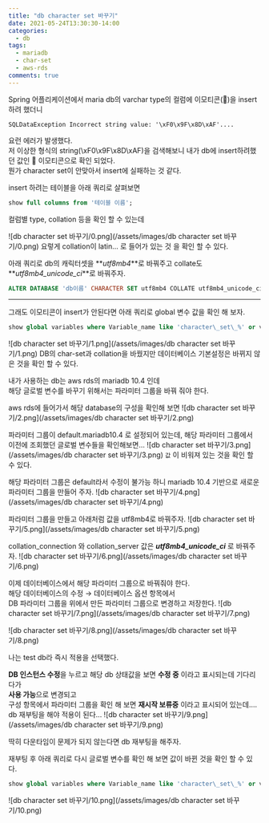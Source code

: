 ```yaml
---
title: "db character set 바꾸기"
date: 2021-05-24T13:30:30-14:00
categories:
  - db 
tags:
  - mariadb
  - char-set
  - aws-rds
comments: true
---
```


Spring 어플리케이션에서 maria db의 varchar type의 컬럼에 이모티콘(🍯)을 insert하려 했더니
```
SQLDataException Incorrect string value: '\xF0\x9F\x8D\xAF'....
```
요런 에러가 발생했다.  
저 이상한 형식의 string(\xF0\x9F\x8D\xAF)을 검색해보니 내가 db에 insert하려했던 값인 🍯 이모티콘으로 확인 되었다.   
뭔가 character set이 안맞아서 insert에 실패하는 것 같다.

insert 하려는 테이블을 아래 쿼리로 살펴보면
```sql
show full columns from '테이블 이름';
```
컬럼별 type, collation 등을 확인 할 수 있는데

![db character set 바꾸기/0.png](/assets/images/db character set 바꾸기/0.png)
요렇게 collation이 latin... 로 들어가 있는 것 을 확인 할 수 있다.

아래 쿼리로 db의 캐릭터셋을 **_utf8mb4_**로 바꿔주고 collate도 **_utf8mb4_unicode_ci_**로 바꿔주자.
```sql
ALTER DATABASE 'db이름' CHARACTER SET utf8mb4 COLLATE utf8mb4_unicode_ci;
```  


---


그래도 이모티콘이 insert가 안된다면 아래 쿼리로 global 변수 값을 확인 해 보자.
```sql
show global variables where Variable_name like 'character\_set\_%' or variable_name like 'collation%';
```

![db character set 바꾸기/1.png](/assets/images/db character set 바꾸기/1.png)
DB의 char-set과 collation을 바꿨지만 데이터베이스 기본설정은 바뀌지 않은 것을 확인 할 수 있다.

내가 사용하는 db는 aws rds의 mariadb 10.4 인데  
해당 글로벌 변수를 바꾸기 위해서는 파라미터 그룹을 바꿔 줘야 한다.

aws rds에 들어가서 해당 database의 구성을 확인해 보면
![db character set 바꾸기/2.png](/assets/images/db character set 바꾸기/2.png)

파라미터 그룹이 default.mariadb10.4 로 설정되어 있는데, 해당 파라미터 그룹에서 이전에 조회했던 글로벌 변수들을 확인해보면...
![db character set 바꾸기/3.png](/assets/images/db character set 바꾸기/3.png)
`값` 이 비워져 있는 것을 확인 할 수 있다.

해당 파라미터 그룹은 default라서 수정이 불가능 하니 mariadb 10.4 기반으로 새로운 파라미터 그룹을 만들어 주자.
![db character set 바꾸기/4.png](/assets/images/db character set 바꾸기/4.png)


파라미터 그룹을 만들고 아래처럼 값을 utf8mb4로 바꿔주자.
![db character set 바꾸기/5.png](/assets/images/db character set 바꾸기/5.png)

collation_connection 와 collation_server 값은 **_utf8mb4_unicode_ci_** 로 바꿔주자.
![db character set 바꾸기/6.png](/assets/images/db character set 바꾸기/6.png)

이제 데이터베이스에서 해당 파라미터 그룹으로 바꿔줘야 한다.  
해당 데이터베이스의 수정 → 데이터베이스 옵션 항목에서   
DB 파라미터 그룹을 위에서 만든 파라미터 그룹으로 변경하고 저장한다.
![db character set 바꾸기/7.png](/assets/images/db character set 바꾸기/7.png)

![db character set 바꾸기/8.png](/assets/images/db character set 바꾸기/8.png)

나는 test db라 즉시 적용을 선택했다.

**DB 인스턴스 수정**을 누르고 해당 db 상태값을 보면 **수정 중** 이라고 표시되는데 기다리다가  
**사용 가능**으로 변경되고  
구성 항목에서 파라미터 그룹을 확인 해 보면 **재시작 보류중** 이라고 표시되어 있는데....  
db 재부팅을 해야 적용이 된다...
![db character set 바꾸기/9.png](/assets/images/db character set 바꾸기/9.png)

딱히 다운타임이 문제가 되지 않는다면 db 재부팅을 해주자.

재부팅 후 아래 쿼리로 다시 글로벌 변수를 확인 해 보면 값이 바뀐 것을 확인 할 수 있다.

```sql
show global variables where Variable_name like 'character\_set\_%' or variable_name like 'collation%';
```

![db character set 바꾸기/10.png](/assets/images/db character set 바꾸기/10.png)
